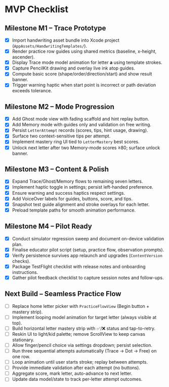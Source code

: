 # MVP Checklist

## Milestone M1 – Trace Prototype
- [x] Import handwriting asset bundle into Xcode project (`AppAssets/HandwritingTemplates/`).
- [x] Render practice row guides using shared metrics (baseline, x-height, ascender).
- [x] Display Trace mode model animation for letter **a** using template strokes.
- [x] Capture PencilKit drawing and overlay live ink atop guides.
- [x] Compute basic score (shape/order/direction/start) and show result banner.
- [x] Trigger warning haptic when start point is incorrect or path deviation exceeds tolerance.

## Milestone M2 – Mode Progression
- [x] Add Ghost mode view with fading scaffold and hint replay button.
- [x] Add Memory mode with guides only and validation on free writing.
- [x] Persist `LetterAttempt` records (scores, tips, hint usage, drawing).
- [x] Surface two context-sensitive tips per attempt.
- [x] Implement mastery ring UI tied to `LetterMastery` best scores.
- [x] Unlock next letter after two Memory-mode scores ≥80; surface unlock banner.

## Milestone M3 – Content & Polish
- [x] Expand Trace/Ghost/Memory flows to remaining seven letters.
- [x] Implement haptic toggle in settings; persist left-handed preference.
- [x] Ensure warning and success haptics respect settings.
- [x] Add VoiceOver labels for guides, buttons, score, and tips.
- [x] Snapshot test guide alignment and stroke overlays for each letter.
- [x] Preload template paths for smooth animation performance.

## Milestone M4 – Pilot Ready
- [x] Conduct simulator regression sweep and document on-device validation plan.
- [x] Finalise educator pilot script (setup, practice flow, observation prompts).
- [x] Verify persistence survives app relaunch and upgrades (`ContentVersion` checks).
- [x] Package TestFlight checklist with release notes and onboarding instructions.
- [x] Gather pilot feedback checklist to capture session notes and follow-ups.

## Next Build – Seamless Practice Flow
- [ ] Replace home letter picker with `PracticeFlowView` (Begin button + mastery strip).
- [ ] Implement looping model animation for target letter (always visible at top).
- [ ] Build horizontal letter mastery strip with ✅/❌ status and tap-to-retry.
- [ ] Reskin UI to light/kid palette; remove ScrollView to keep canvas stationary.
- [ ] Allow finger/pencil choice via settings dropdown; persist selection.
- [ ] Run three sequential attempts automatically (Trace → Dot → Free) on one row.
- [ ] Loop animation until user starts stroke; replay between attempts.
- [ ] Provide immediate validation after each attempt (no buttons).
- [ ] Aggregate score, mark letter, auto-advance to next letter.
- [ ] Update data model/state to track per-letter attempt outcomes.
